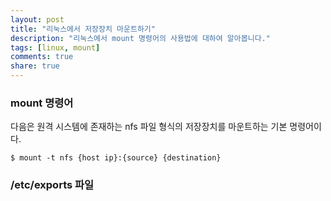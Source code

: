 ```yaml
---
layout: post
title: "리눅스에서 저장장치 마운트하기"
description: "리눅스에서 mount 명령어의 사용법에 대하여 알아봅니다."
tags: [linux, mount]
comments: true
share: true
---
```


### mount 명령어

다음은 원격 시스템에 존재하는 nfs 파일 형식의 저장장치를 마운트하는 기본 명령어이다.

`$ mount -t nfs {host ip}:{source} {destination}`

### /etc/exports 파일